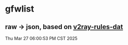# gfwlist
## raw -> json, based on [v2ray-rules-dat](https://github.com/Loyalsoldier/v2ray-rules-dat)
Thu Mar 27 06:00:53 PM CST 2025

